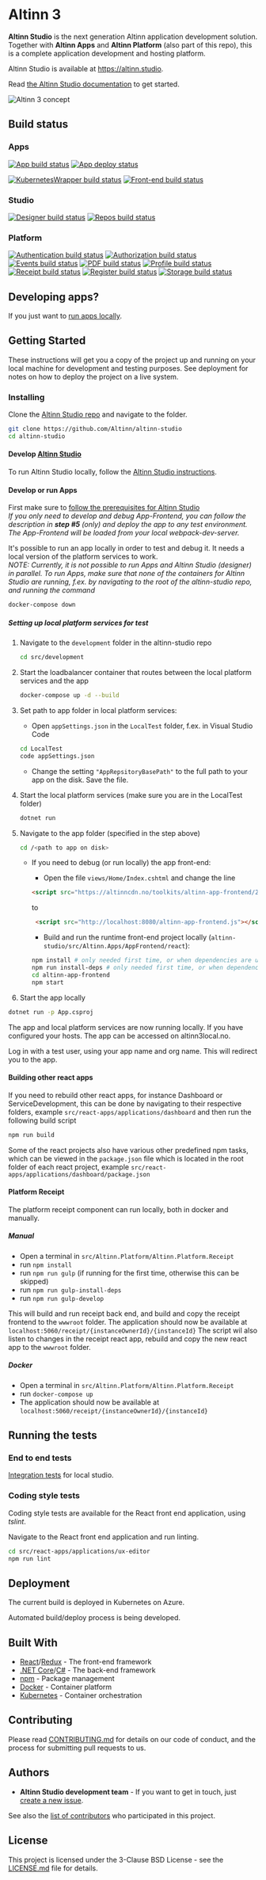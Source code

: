 # Altinn 3

**Altinn Studio** is the next generation Altinn application development solution.  
Together with **Altinn Apps** and **Altinn Platform** (also part of this repo), this is a complete application development and hosting platform.

Altinn Studio is available at <https://altinn.studio>.

Read [the Altinn Studio documentation](https://docs.altinn.studio/teknologi/altinnstudio/) to get started.

![Altinn 3 concept](https://docs.altinn.studio/teknologi/altinnstudio/about/concept3.svg "Altinn 3 - Concept")

## Build status

### Apps

[![App build status](https://dev.azure.com/brreg/altinn-studio/_apis/build/status/altinn-apps/altinn-studio-build-app-image?label=build)](https://dev.azure.com/brreg/altinn-studio/_build/latest?definitionId=69)
[![App deploy status](https://dev.azure.com/brreg/altinn-studio/_apis/build/status/altinn-apps/altinn-studio-deploy-app-image?label=deploy)](https://dev.azure.com/brreg/altinn-studio/_build/latest?definitionId=81)

[![KubernetesWrapper build status](https://dev.azure.com/brreg/altinn-studio/_apis/build/status/altinn-apps/altinn-kuberneteswrapper-build-master?label=apps/kuberneteswrapper)](https://dev.azure.com/brreg/altinn-studio/_build/latest?definitionId=88)
[![Front-end build status](https://dev.azure.com/brreg/altinn-studio/_apis/build/status/altinn-apps/altinn-app-frontend-cdn-build-master?label=apps/frontend)](https://dev.azure.com/brreg/altinn-studio/_build/latest?definitionId=74)

### Studio

[![Designer build status](https://dev.azure.com/brreg/altinn-studio/_apis/build/status/altinn-studio/designer-master?label=studio/designer)](https://dev.azure.com/brreg/altinn-studio/_build/latest?definitionId=18)
[![Repos build status](https://dev.azure.com/brreg/altinn-studio/_apis/build/status/altinn-studio/repositories-master?label=studio/repos)](https://dev.azure.com/brreg/altinn-studio/_build/latest?definitionId=28)

### Platform

[![Authentication build status](https://dev.azure.com/brreg/altinn-studio/_apis/build/status/altinn-platform/authentication-master?label=platform/authentication)](https://dev.azure.com/brreg/altinn-studio/_build/latest?definitionId=41)
[![Authorization build status](https://dev.azure.com/brreg/altinn-studio/_apis/build/status/altinn-platform/authorization-master?label=platform/authorization)](https://dev.azure.com/brreg/altinn-studio/_build/latest?definitionId=43)
[![Events build status](https://dev.azure.com/brreg/altinn-studio/_apis/build/status/altinn-platform/events-master?label=platform/events)](https://dev.azure.com/brreg/altinn-studio/_build/latest?definitionId=136)
[![PDF build status](https://dev.azure.com/brreg/altinn-studio/_apis/build/status/altinn-platform/pdf-master?label=platform/pdf)](https://dev.azure.com/brreg/altinn-studio/_build/latest?definitionId=66)
[![Profile build status](https://dev.azure.com/brreg/altinn-studio/_apis/build/status/altinn-platform/profile-master?label=platform/profile)](https://dev.azure.com/brreg/altinn-studio/_build/latest?definitionId=38)
[![Receipt build status](https://dev.azure.com/brreg/altinn-studio/_apis/build/status/altinn-platform/receipt-master?label=platform/receipt)](https://dev.azure.com/brreg/altinn-studio/_build/latest?definitionId=58)
[![Register build status](https://dev.azure.com/brreg/altinn-studio/_apis/build/status/altinn-platform/register-master?label=platform/register)](https://dev.azure.com/brreg/altinn-studio/_build/latest?definitionId=35)
[![Storage build status](https://dev.azure.com/brreg/altinn-studio/_apis/build/status/altinn-platform/storage-master?label=platform/storage)](https://dev.azure.com/brreg/altinn-studio/_build/latest?definitionId=30)

## Developing apps?

If you just want to [run apps locally](LOCALAPP.md).

## Getting Started

These instructions will get you a copy of the project up and running on your local machine for development and testing purposes.
See deployment for notes on how to deploy the project on a live system.

### Installing

Clone the [Altinn Studio repo](https://github.com/Altinn/altinn-studio) and navigate to the folder.

```bash
git clone https://github.com/Altinn/altinn-studio
cd altinn-studio
```

#### Develop [Altinn Studio](/src/studio/README.md)

To run Altinn Studio locally, follow the [Altinn Studio instructions](/src/studio/README.md).

#### Develop or run Apps

First make sure to [follow the prerequisites for Altinn Studio](/src/studio/README.md#Prerequisites)  
_If you only need to develop and debug App-Frontend, you can follow the description in **step #5** (only) and deploy the app to any test environment. The App-Frontend will be loaded from your local webpack-dev-server._

It's possible to run an app locally in order to test and debug it. It needs a local version of the platform services to work.  
_NOTE: Currently, it is not possible to run Apps and Altinn Studio (designer) in parallel. To run Apps, make sure that none of the containers for Altinn Studio are running, f.ex. by navigating to the root of the altinn-studio repo, and running the command_

```bash
docker-compose down
```

##### Setting up local platform services for test

1. Navigate to the `development` folder in the altinn-studio repo

   ```bash
   cd src/development
   ```

2. Start the loadbalancer container that routes between the local platform services and the app

   ```bash
   docker-compose up -d --build
   ```

3. Set path to app folder in local platform services:
   - Open `appSettings.json` in the `LocalTest` folder, f.ex. in Visual Studio Code

   ```bash
   cd LocalTest
   code appSettings.json
   ```

   - Change the setting `"AppRepsitoryBasePath"` to the full path to your app on the disk. Save the file.

4. Start the local platform services (make sure you are in the LocalTest folder)

   ```bash
   dotnet run
   ```

5. Navigate to the app folder (specified in the step above)

   ```bash
   cd /<path to app on disk>
   ```

   - If you need to debug (or run locally) the app front-end:
     - Open the file `views/Home/Index.cshtml` and change the line

     ```html
     <script src="https://altinncdn.no/toolkits/altinn-app-frontend/2/altinn-app-frontend.js"></script>
       ```

     to

     ```html
      <script src="http://localhost:8080/altinn-app-frontend.js"></script>
     ```

     - Build and run the runtime front-end project locally (`altinn-studio/src/Altinn.Apps/AppFrontend/react`):
  
     ```bash
     npm install # only needed first time, or when dependencies are updated
     npm run install-deps # only needed first time, or when dependencies are updated
     cd altinn-app-frontend
     npm start
     ```

6. Start the app locally

  ```bash
  dotnet run -p App.csproj
  ```

The app and local platform services are now running locally. If you have configured your hosts. The app can be accessed on altinn3local.no.

Log in with a test user, using your app name and org name. This will redirect you to the app.

#### Building other react apps

If you need to rebuild other react apps, for instance Dashboard or ServiceDevelopment, this can be done by navigating to their respective folders, example `src/react-apps/applications/dashboard` and then run the following build script

```bash
npm run build
```

Some of the react projects also have various other predefined npm tasks, which can be viewed in the `package.json` file which is located in the root folder of each react project, example `src/react-apps/applications/dashboard/package.json`

#### Platform Receipt

The platform receipt component can run locally, both in docker and manually.

##### Manual

- Open a terminal in `src/Altinn.Platform/Altinn.Platform.Receipt`
- run `npm install`
- run `npm run gulp` (if running for the first time, otherwise this can be skipped)
- run `npm run gulp-install-deps`
- run `npm run gulp-develop`

This will build and run receipt back end, and build and copy the receipt frontend to the `wwwroot` folder.
The application should now be available at `localhost:5060/receipt/{instanceOwnerId}/{instanceId}`
The script wil also listen to changes in the receipt react app, rebuild and copy the new react app to the `wwwroot` folder.

##### Docker

- Open a terminal in `src/Altinn.Platform/Altinn.Platform.Receipt`
- run `docker-compose up`
- The application should now be available at `localhost:5060/receipt/{instanceOwnerId}/{instanceId}`

## Running the tests

### End to end tests

[Integration tests](https://github.com/Altinn/altinn-studio/tree/master/src/test/cypress) for local studio.

### Coding style tests

Coding style tests are available for the React front end application, using _tslint_.

Navigate to the React front end application and run linting.

```bash
cd src/react-apps/applications/ux-editor
npm run lint
```

## Deployment

The current build is deployed in Kubernetes on Azure.

Automated build/deploy process is being developed.

## Built With

- [React](https://reactjs.org/)/[Redux](https://redux.js.org/) - The front-end framework
- [.NET Core](https://docs.microsoft.com/en-us/dotnet/core/)/[C#](https://docs.microsoft.com/en-us/dotnet/csharp/) - The back-end framework
- [npm](https://www.npmjs.com/) - Package management
- [Docker](https://www.docker.com/) - Container platform
- [Kubernetes](https://kubernetes.io/) - Container orchestration

## Contributing

Please read [CONTRIBUTING.md](CONTRIBUTING.md) for details on our code of conduct, and the process for submitting pull requests to us.

## Authors

- **Altinn Studio development team** - If you want to get in touch, just [create a new issue](https://github.com/Altinn/altinn-studio/issues/new).

See also the [list of contributors](https://github.com/Altinn/altinn-studio/graphs/contributors) who participated in this project.

## License

This project is licensed under the 3-Clause BSD License - see the [LICENSE.md](LICENSE.md) file for details.
